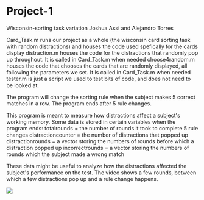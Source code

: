 # Project-1
Wisconsin-sorting task variation
Joshua Assi and Alejandro Torres

Card_Task.m runs our project as a whole (the wisconsin card sorting task with random distractions) and houses the code used spefically for the cards display
distraction.m houses the code for the distractions that randomly pop up throughout. It is called in Card_Task.m when needed
choose4random.m houses the code that chooses the cards that are randomly displayed, all following the parameters we set. It is called in Card_Task.m when needed
tester.m is just a script we used to test bits of code, and does not need to be looked at.

The program will change the sorting rule when the subject makes 5 correct matches in a row. The program ends after 5 rule changes.

This program is meant to measure how distractions affect a subject's working memory. Some data is stored in certain variables when the program ends:
totalrounds = the number of rounds it took to complete 5 rule changes
distractioncounter = the number of distractions that popped up
distractionrounds = a vector storing the numbers of rounds before which a distraction popped up
incorrectrounds = a vector storing the numbers of rounds which the subject made a wrong match

These data might be useful to analyze how the distractions affected the subject's performance on the test.
The video shows a few rounds, between which a few distractions pop up and a rule change happens.

![](WCSTvideo.gif)
